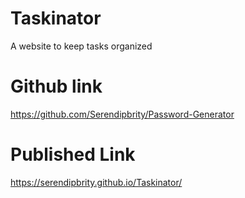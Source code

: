 # Taskinator
A website to keep tasks organized

# Github link
https://github.com/Serendipbrity/Password-Generator

# Published Link
https://serendipbrity.github.io/Taskinator/